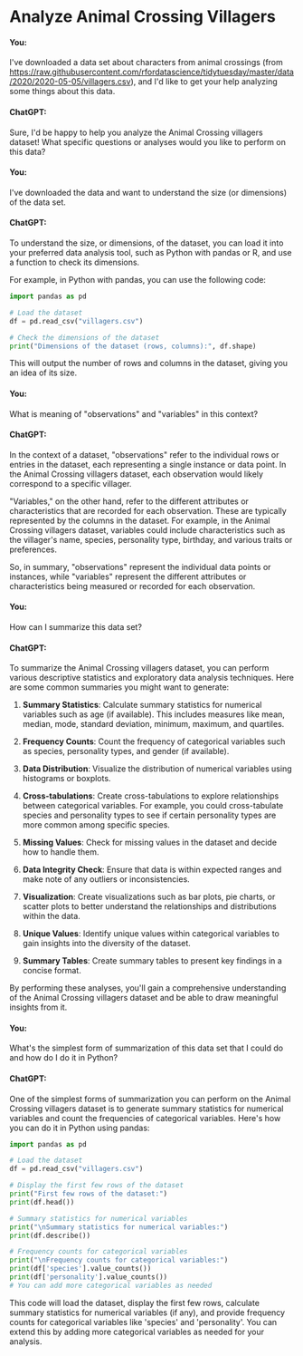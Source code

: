# Analyze Animal Crossing Villagers

#### You:
I've downloaded a data set about characters from animal crossings (from https://raw.githubusercontent.com/rfordatascience/tidytuesday/master/data/2020/2020-05-05/villagers.csv), and I'd like to get your help analyzing some things about this data.

#### ChatGPT:
Sure, I'd be happy to help you analyze the Animal Crossing villagers dataset! What specific questions or analyses would you like to perform on this data?


#### You:
I've downloaded the data and want to understand the size (or dimensions) of the data set.

#### ChatGPT:
To understand the size, or dimensions, of the dataset, you can load it into your preferred data analysis tool, such as Python with pandas or R, and use a function to check its dimensions.

For example, in Python with pandas, you can use the following code:

```python
import pandas as pd

# Load the dataset
df = pd.read_csv("villagers.csv")

# Check the dimensions of the dataset
print("Dimensions of the dataset (rows, columns):", df.shape)
```

This will output the number of rows and columns in the dataset, giving you an idea of its size.


#### You:
What is meaning of "observations" and "variables" in this context?

#### ChatGPT:
In the context of a dataset, "observations" refer to the individual rows or entries in the dataset, each representing a single instance or data point. In the Animal Crossing villagers dataset, each observation would likely correspond to a specific villager.

"Variables," on the other hand, refer to the different attributes or characteristics that are recorded for each observation. These are typically represented by the columns in the dataset. For example, in the Animal Crossing villagers dataset, variables could include characteristics such as the villager's name, species, personality type, birthday, and various traits or preferences.

So, in summary, "observations" represent the individual data points or instances, while "variables" represent the different attributes or characteristics being measured or recorded for each observation.


#### You:
How can I summarize this data set?

#### ChatGPT:
To summarize the Animal Crossing villagers dataset, you can perform various descriptive statistics and exploratory data analysis techniques. Here are some common summaries you might want to generate:

1. **Summary Statistics**: Calculate summary statistics for numerical variables such as age (if available). This includes measures like mean, median, mode, standard deviation, minimum, maximum, and quartiles.

2. **Frequency Counts**: Count the frequency of categorical variables such as species, personality types, and gender (if available).

3. **Data Distribution**: Visualize the distribution of numerical variables using histograms or boxplots.

4. **Cross-tabulations**: Create cross-tabulations to explore relationships between categorical variables. For example, you could cross-tabulate species and personality types to see if certain personality types are more common among specific species.

5. **Missing Values**: Check for missing values in the dataset and decide how to handle them.

6. **Data Integrity Check**: Ensure that data is within expected ranges and make note of any outliers or inconsistencies.

7. **Visualization**: Create visualizations such as bar plots, pie charts, or scatter plots to better understand the relationships and distributions within the data.

8. **Unique Values**: Identify unique values within categorical variables to gain insights into the diversity of the dataset.

9. **Summary Tables**: Create summary tables to present key findings in a concise format.

By performing these analyses, you'll gain a comprehensive understanding of the Animal Crossing villagers dataset and be able to draw meaningful insights from it.


#### You:
What's the simplest form of summarization of this data set that I could do and how do I do it in Python?

#### ChatGPT:
One of the simplest forms of summarization you can perform on the Animal Crossing villagers dataset is to generate summary statistics for numerical variables and count the frequencies of categorical variables. Here's how you can do it in Python using pandas:

```python
import pandas as pd

# Load the dataset
df = pd.read_csv("villagers.csv")

# Display the first few rows of the dataset
print("First few rows of the dataset:")
print(df.head())

# Summary statistics for numerical variables
print("\nSummary statistics for numerical variables:")
print(df.describe())

# Frequency counts for categorical variables
print("\nFrequency counts for categorical variables:")
print(df['species'].value_counts())
print(df['personality'].value_counts())
# You can add more categorical variables as needed
```

This code will load the dataset, display the first few rows, calculate summary statistics for numerical variables (if any), and provide frequency counts for categorical variables like 'species' and 'personality'. You can extend this by adding more categorical variables as needed for your analysis.
